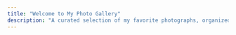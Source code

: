 ```yaml
---
title: "Welcome to My Photo Gallery"
description: "A curated selection of my favorite photographs, organized into albums."
---
```


